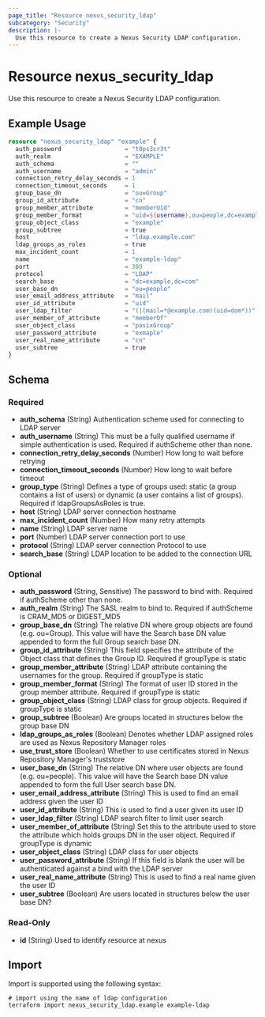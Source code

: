 ```yaml
---
page_title: "Resource nexus_security_ldap"
subcategory: "Security"
description: |-
  Use this resource to create a Nexus Security LDAP configuration.
---
```

# Resource nexus_security_ldap
Use this resource to create a Nexus Security LDAP configuration.
## Example Usage
```terraform
resource "nexus_security_ldap" "example" {
  auth_password                  = "t0ps3cr3t"
  auth_realm                     = "EXAMPLE"
  auth_schema                    = ""
  auth_username                  = "admin"
  connection_retry_delay_seconds = 1
  connection_timeout_seconds     = 1
  group_base_dn                  = "ou=Group"
  group_id_attribute             = "cn"
  group_member_attribute         = "memberUid"
  group_member_format            = "uid=${username},ou=people,dc=example,dc=com"
  group_object_class             = "example"
  group_subtree                  = true
  host                           = "ldap.example.com"
  ldap_groups_as_roles           = true
  max_incident_count             = 1
  name                           = "example-ldap"
  port                           = 389
  protocol                       = "LDAP"
  search_base                    = "dc=example,dc=com"
  user_base_dn                   = "ou=people"
  user_email_address_attribute   = "mail"
  user_id_attribute              = "uid"
  user_ldap_filter               = "(|(mail=*@example.com)(uid=dom*))"
  user_member_of_attribute       = "memberOf"
  user_object_class              = "posixGroup"
  user_password_attribute        = "exmaple"
  user_real_name_attribute       = "cn"
  user_subtree                   = true
}
```
<!-- schema generated by tfplugindocs -->
## Schema

### Required

- **auth_schema** (String) Authentication scheme used for connecting to LDAP server
- **auth_username** (String) This must be a fully qualified username if simple authentication is used. Required if authScheme other than none.
- **connection_retry_delay_seconds** (Number) How long to wait before retrying
- **connection_timeout_seconds** (Number) How long to wait before timeout
- **group_type** (String) Defines a type of groups used: static (a group contains a list of users) or dynamic (a user contains a list of groups). Required if ldapGroupsAsRoles is true.
- **host** (String) LDAP server connection hostname
- **max_incident_count** (Number) How many retry attempts
- **name** (String) LDAP server name
- **port** (Number) LDAP server connection port to use
- **protocol** (String) LDAP server connection Protocol to use
- **search_base** (String) LDAP location to be added to the connection URL

### Optional

- **auth_password** (String, Sensitive) The password to bind with. Required if authScheme other than none.
- **auth_realm** (String) The SASL realm to bind to. Required if authScheme is CRAM_MD5 or DIGEST_MD5
- **group_base_dn** (String) The relative DN where group objects are found (e.g. ou=Group). This value will have the Search base DN value appended to form the full Group search base DN.
- **group_id_attribute** (String) This field specifies the attribute of the Object class that defines the Group ID. Required if groupType is static
- **group_member_attribute** (String) LDAP attribute containing the usernames for the group. Required if groupType is static
- **group_member_format** (String) The format of user ID stored in the group member attribute. Required if groupType is static
- **group_object_class** (String) LDAP class for group objects. Required if groupType is static
- **group_subtree** (Boolean) Are groups located in structures below the group base DN
- **ldap_groups_as_roles** (Boolean) Denotes whether LDAP assigned roles are used as Nexus Repository Manager roles
- **use_trust_store** (Boolean) Whether to use certificates stored in Nexus Repository Manager's truststore
- **user_base_dn** (String) The relative DN where user objects are found (e.g. ou=people). This value will have the Search base DN value appended to form the full User search base DN.
- **user_email_address_attribute** (String) This is used to find an email address given the user ID
- **user_id_attribute** (String) This is used to find a user given its user ID
- **user_ldap_filter** (String) LDAP search filter to limit user search
- **user_member_of_attribute** (String) Set this to the attribute used to store the attribute which holds groups DN in the user object. Required if groupType is dynamic
- **user_object_class** (String) LDAP class for user objects
- **user_password_attribute** (String) If this field is blank the user will be authenticated against a bind with the LDAP server
- **user_real_name_attribute** (String) This is used to find a real name given the user ID
- **user_subtree** (Boolean) Are users located in structures below the user base DN?

### Read-Only

- **id** (String) Used to identify resource at nexus
## Import
Import is supported using the following syntax:
```shell
# import using the name of ldap configuration
terraform import nexus_security_ldap.example example-ldap
```
